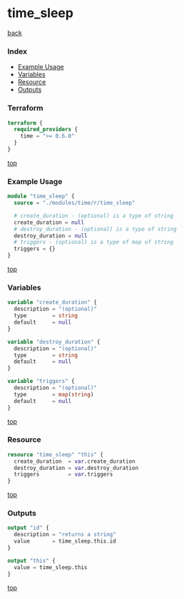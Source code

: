 # time_sleep

[back](../time.md)

### Index

- [Example Usage](#example-usage)
- [Variables](#variables)
- [Resource](#resource)
- [Outputs](#outputs)

### Terraform

```terraform
terraform {
  required_providers {
    time = ">= 0.6.0"
  }
}
```

[top](#index)

### Example Usage

```terraform
module "time_sleep" {
  source = "./modules/time/r/time_sleep"

  # create_duration - (optional) is a type of string
  create_duration = null
  # destroy_duration - (optional) is a type of string
  destroy_duration = null
  # triggers - (optional) is a type of map of string
  triggers = {}
}
```

[top](#index)

### Variables

```terraform
variable "create_duration" {
  description = "(optional)"
  type        = string
  default     = null
}

variable "destroy_duration" {
  description = "(optional)"
  type        = string
  default     = null
}

variable "triggers" {
  description = "(optional)"
  type        = map(string)
  default     = null
}
```

[top](#index)

### Resource

```terraform
resource "time_sleep" "this" {
  create_duration  = var.create_duration
  destroy_duration = var.destroy_duration
  triggers         = var.triggers
}
```

[top](#index)

### Outputs

```terraform
output "id" {
  description = "returns a string"
  value       = time_sleep.this.id
}

output "this" {
  value = time_sleep.this
}
```

[top](#index)
